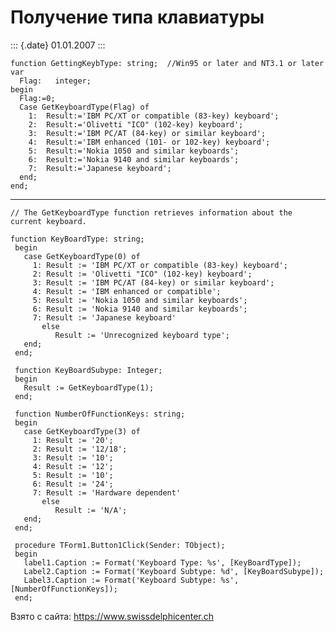 Получение типа клавиатуры
=========================

::: {.date}
01.01.2007
:::

    function GettingKeybType: string;  //Win95 or later and NT3.1 or later
    var
      Flag:   integer;
    begin
      Flag:=0;
      Case GetKeyboardType(Flag) of
        1:  Result:='IBM PC/XT or compatible (83-key) keyboard';
        2:  Result:='Olivetti "ICO" (102-key) keyboard';
        3:  Result:='IBM PC/AT (84-key) or similar keyboard';
        4:  Result:='IBM enhanced (101- or 102-key) keyboard';
        5:  Result:='Nokia 1050 and similar keyboards';
        6:  Result:='Nokia 9140 and similar keyboards';
        7:  Result:='Japanese keyboard';
      end;
    end;

------------------------------------------------------------------------

    // The GetKeyboardType function retrieves information about the current keyboard. 
     
    function KeyBoardType: string;
     begin
       case GetKeyboardType(0) of
         1: Result := 'IBM PC/XT or compatible (83-key) keyboard';
         2: Result := 'Olivetti "ICO" (102-key) keyboard';
         3: Result := 'IBM PC/AT (84-key) or similar keyboard';
         4: Result := 'IBM enhanced or compatible';
         5: Result := 'Nokia 1050 and similar keyboards';
         6: Result := 'Nokia 9140 and similar keyboards';
         7: Result := 'Japanese keyboard'
           else
              Result := 'Unrecognized keyboard type';
       end;
     end;
     
     function KeyBoardSubype: Integer;
     begin
       Result := GetKeyboardType(1);
     end;
     
     function NumberOfFunctionKeys: string;
     begin
       case GetKeyboardType(3) of
         1: Result := '20';
         2: Result := '12/18';
         3: Result := '10';
         4: Result := '12';
         5: Result := '10';
         6: Result := '24';
         7: Result := 'Hardware dependent'
           else
              Result := 'N/A';
       end;
     end;
     
     procedure TForm1.Button1Click(Sender: TObject);
     begin
       label1.Caption := Format('Keyboard Type: %s', [KeyBoardType]);
       Label2.Caption := Format('Keyboard Subtype: %d', [KeyBoardSubype]);
       Label3.Caption := Format('Keyboard Subtype: %s', [NumberOfFunctionKeys]);
     end;

Взято с сайта: <https://www.swissdelphicenter.ch>
